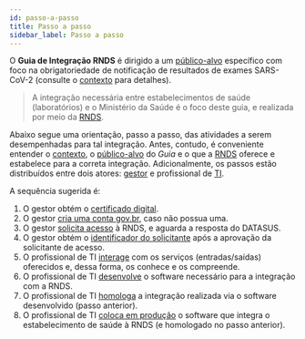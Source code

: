 ```yaml
---
id: passo-a-passo
title: Passo a passo 
sidebar_label: Passo a passo
---
```


O **Guia de Integração RNDS** é dirigido a um [público-alvo](./publico-alvo) específico com foco na obrigatoriedade de 
notificação de resultados de exames SARS-CoV-2 (consulte o [contexto](./contexto) para detalhes).

>A integração necessária entre estabelecimentos de saúde (laboratórios) e o Ministério da Saúde é o foco deste guia, e realizada por meio da [RNDS](../rnds/rnds).

Abaixo segue uma orientação, passo a passo, das atividades a serem desempenhadas para tal integração. Antes, contudo, é conveniente entender o [contexto](./contexto), o [público-alvo](./publico-alvo) do _Guia_ e o que a [RNDS](../rnds/rnds) oferece e estabelece para a correta integração. Adicionalmente, os passos estão distribuídos entre dois atores: [gestor](./gestor) e profissional de 
[TI](../ti/ti). 

A sequência sugerida é:
1. O gestor obtém o [certificado digital](../gestor/certificado).
1. O gestor [cria uma conta gov.br](../gestor/gov.br), caso não possua uma.
1. O gestor [solicita acesso](../gestor/portal) à RNDS, e aguarda a resposta do DATASUS. 
1. O gestor obtém o [identificador do solicitante](../gestor/identificador) após a aprovação da solicitante de acesso.
1. O profissional de TI [interage](../ti/conhecer) com os serviços (entradas/saídas) oferecidos e, dessa forma, os conhece e os compreende.
1. O profissional de TI [desenvolve](../ti/si) o software necessário para a integração com a RNDS.
1. O profissional de TI [homologa](../ti/homologar) a integração realizada via o software desenvolvido (passo anterior).
1. O profissional de TI [coloca em produção](../ti/producao) o software que integra o estabelecimento de saúde à RNDS (e homologado no passo anterior).

